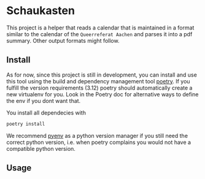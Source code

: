 # Schaukasten

This project is a helper that reads a calendar that is maintained in a format similar to the calendar of the `Queerreferat Aachen` and parses it into a pdf summary. Other output formats might follow.

## Install

As for now, since this project is still in development, you can install and use this tool using the build and dependency management tool [poetry](https://python-poetry.org/). If you fulfill the version requirements (3.12) poetry should automatically create a new virtualenv for you. Look in the Poetry doc for alternative ways to define the env if you dont want that.

You install all dependecies with

```bash
poetry install
```

We recommend [pyenv](https://github.com/pyenv/pyenv) as a python version manager if you still need the correct python version, i.e. when poetry complains you would not have a compatible python version.

## Usage
